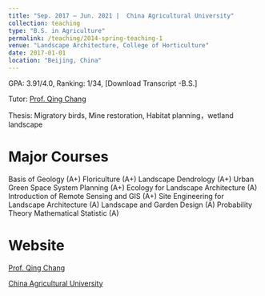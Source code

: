 ```yaml
---
title: "Sep. 2017 – Jun. 2021 |  China Agricultural University"
collection: teaching
type: "B.S. in Agriculture"
permalink: /teaching/2014-spring-teaching-1
venue: "Landscape Architecture, College of Horticulture"
date: 2017-01-01 
location: "Beijing, China"
---
```

GPA: 3.91/4.0, Ranking: 1/34, [Download Transcript -B.S.]


Tutor: [Prof. Qing Chang](https://yyxy.cau.edu.cn/art/2018/2/21/art_29675_42.html)


Thesis: Migratory birds, Mine restoration, Habitat planning，wetland landscape


Major Courses
======
Basis of Geology (A+)
Floriculture (A+)
Landscape Dendrology (A+)
Urban Green Space System Planning (A+)
Ecology for Landscape Architecture (A) 
Introduction of Remote Sensing and GIS (A+)
Site Engineering for Landscape Architecture (A)
Landscape and Garden Design (A) 
Probability Theory Mathematical Statistic (A)


Website
======
[Prof. Qing Chang](https://yyxy.cau.edu.cn/art/2018/2/21/art_29675_42.html)

[China Agricultural University](https://en.cau.edu.cn/)

